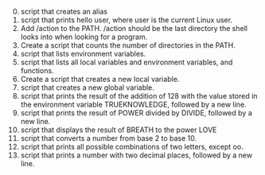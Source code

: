 0. script that creates an alias
1. script that prints hello user, where user is the current Linux user.
2. Add /action to the PATH. /action should be the last directory the shell looks into when looking for a program.
3. Create a script that counts the number of directories in the PATH.
4. script that lists environment variables.
5. script that lists all local variables and environment variables, and functions.
6. Create a script that creates a new local variable.
7. script that creates a new global variable.
8. script that prints the result of the addition of 128 with the value stored in the environment variable TRUEKNOWLEDGE, followed by a new line.
9. script that prints the result of POWER divided by DIVIDE, followed by a new line.
10. script that displays the result of BREATH to the power LOVE
11. script that converts a number from base 2 to base 10.
12. script that prints all possible combinations of two letters, except oo.
13. script that prints a number with two decimal places, followed by a new line.
